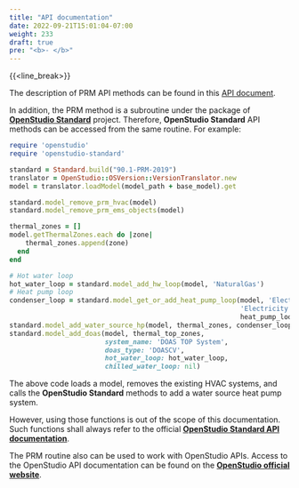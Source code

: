 ```yaml
---
title: "API documentation"
date: 2022-09-21T15:01:04-07:00
weight: 233
draft: true
pre: "<b>- </b>"
---
```


{{<line_break>}}

 The description of PRM API methods can be found in this [API document](/BEM-for-PRM/user_guide/prm_api_ref/baseline_generation_api/).

In addition, the PRM method is a subroutine under the package of [**OpenStudio Standard**](https://github.com/NREL/openstudio-standards) project. Therefore, **OpenStudio Standard** API methods can be accessed from the same routine. For example:

```ruby
require 'openstudio'
require 'openstudio-standard'

standard = Standard.build("90.1-PRM-2019")
translator = OpenStudio::OSVersion::VersionTranslator.new
model = translator.loadModel(model_path + base_model).get

standard.model_remove_prm_hvac(model)
standard.model_remove_prm_ems_objects(model)

thermal_zones = []
model.getThermalZones.each do |zone|
    thermal_zones.append(zone)
  end
end

# Hot water loop
hot_water_loop = standard.model_add_hw_loop(model, 'NaturalGas')
# Heat pump loop
condenser_loop = standard.model_get_or_add_heat_pump_loop(model, 'Electricity',
                                                          'Electricity',
                                                          heat_pump_loop_cooling_type:'CoolingTower')
standard.model_add_water_source_hp(model, thermal_zones, condenser_loop, ventilation: true)
standard.model_add_doas(model, thermal_top_zones,
                        system_name: 'DOAS TOP System',
                        doas_type: 'DOASCV',
                        hot_water_loop: hot_water_loop,
                        chilled_water_loop: nil)
```

The above code loads a model, removes the existing HVAC systems, and calls the **OpenStudio Standard** methods to add a water source heat pump system.

However, using those functions is out of the scope of this documentation. Such functions shall always refer to the official [**OpenStudio Standard API documentation**](https://www.rubydoc.info/gems/openstudio-standards).

The PRM routine also can be used to work with OpenStudio APIs. Access to the OpenStudio API documentation can be found on the [**OpenStudio official website**](https://s3.amazonaws.com/openstudio-sdk-documentation/index.html).
